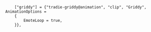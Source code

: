 ```dpemotes example:

    ["griddy"] = {"tradie-griddy@animation", "clip", "Griddy", AnimationOptions =
    {
        EmoteLoop = true,
    }},
```
